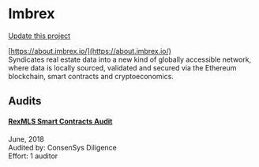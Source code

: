 
# Imbrex

[Update this project](https://github.com/ConsenSys/blockchainSecurityDB/edit/master/projects/imbrex.json)
  
[https://about.imbrex.io/](https://about.imbrex.io/)<br>
Syndicates real estate data into a new kind of globally accessible network, where data is locally sourced, validated and secured via the Ethereum blockchain, smart contracts and cryptoeconomics.


## Audits



#### [RexMLS Smart Contracts Audit](https://drive.google.com/file/d/1KCFBTMK5dQeqxzmOsjs-fxeLmi7P12F1/view)

June, 2018<br>
Audited by: ConsenSys Diligence<br>Effort: 1 auditor<br>

      

  



